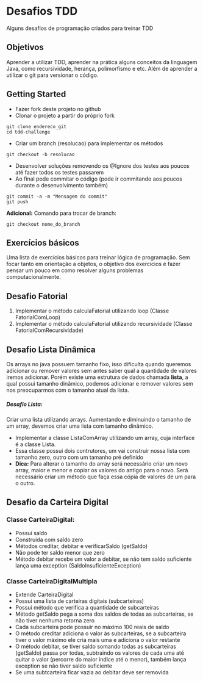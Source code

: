 # Desafios TDD

Alguns desafios de programação criados para treinar TDD

## Objetivos

Aprender a utilizar TDD, aprender na prática alguns conceitos da linguagem Java, como recursividade, herança, polimorfismo e etc. Além de aprender a utilizar o git para versionar o código.

## Getting Started

* Fazer fork deste projeto no github
* Clonar o projeto a partir do próprio fork
```
git clone endereco_git
cd tdd-challenge
```

* Criar um branch (resolucao) para implementar os métodos 
```
git checkout -b resolucao
```
* Desenvolver soluções removendo os @Ignore dos testes aos poucos até fazer todos os testes passarem
* Ao final pode commitar o código (pode ir commitando aos poucos durante o desenvolvimento também)
```
git commit -a -m "Mensagem do commit"
git push
```

**Adicional:** Comando para trocar de branch:
```
git checkout nome_do_branch
``` 

## Exercícios básicos

Uma lista de exercícios básicos para treinar lógica de programação. Sem focar tanto em orientação a objetos, o objetivo dos exercícios é fazer pensar um pouco em como resolver alguns problemas computacionalmente.


## Desafio Fatorial

1. Implementar o método calculaFatorial utilizando loop (Classe FatorialComLoop)
2. Implementar o método calculaFatorial utilizando recursividade (Classe FatorialComRecursividade)

## Desafio Lista Dinâmica
Os arrays no java possuem tamanho fixo, isso dificulta quando queremos adicionar ou remover valores sem antes saber qual a quantidade de valores iremos adicionar. Porém existe uma estrutura de dados chamada **lista**, a qual possui tamanho dinâmico, podemos adicionar e remover valores sem nos preocuparmos com o tamanho atual da lista.

##### Desafio Lista:
Criar uma lista utilizando arrays. Aumentando e diminuindo o tamanho de um array, devemos criar uma lista com tamanho dinâmico.
* Implementar a classe ListaComArray utilizando um array, cuja interface é a classe Lista.
* Essa classe possui dois contrutores, um vai construir nossa lista com tamanho zero, outro com um tamanho pré definido
* **Dica:** Para alterar o tamanho do array será necessário criar um novo array, maior e menor e copiar os valores do antigo para o novo. Será necessário criar um método que faça essa cópia de valores de um para o outro.

## Desafio da Carteira Digital

### Classe CarteiraDigital:
* Possui saldo
* Construída com saldo zero
* Métodos creditar, debitar e verificarSaldo (getSaldo)
* Não pode ter saldo menor que zero
* Método debitar recebe um valor a debitar, se não tem saldo suficiente lança uma exception (SaldoInsuficienteException)

### Classe CarteiraDigitalMultipla
* Extende CarteiraDigital
* Possui uma lista de carteiras digitais (subcarteiras)
* Possui método que verifica a quantidade de subcarteiras
* Método getSaldo pega a soma dos saldos de todas as subcarteiras, se não tiver nenhuma retorna zero
* Cada subcarteira pode possuir no máximo 100 reais de saldo
* O método creditar adiciona o valor às subcarteiras, se a subcarteira tiver o valor máximo ele cria mais uma e adiciona o valor restante
* O método debitar, se tiver saldo somando todas as subcarteiras (getSaldo) passa por todas, subtraindo os valores de cada uma até quitar o valor (percorre do maior indice até o menor), também lança exception se não tiver saldo suficiente
* Se uma subtcarteira ficar vazia ao debitar deve ser removida
